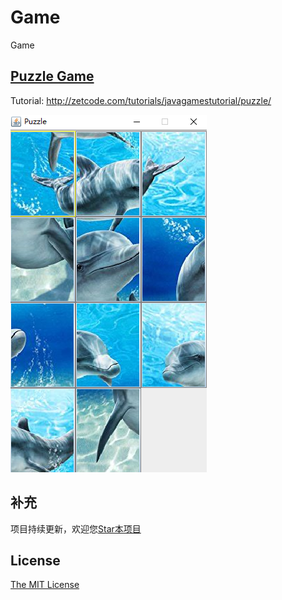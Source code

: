 # Game

Game

## [Puzzle Game](PuzzleGame)

Tutorial: http://zetcode.com/tutorials/javagamestutorial/puzzle/

![](Images/1.png)

## 补充

项目持续更新，欢迎您[Star本项目](https://github.com/AndyFree96/Game)

## License

[The MIT License](LICENSE)